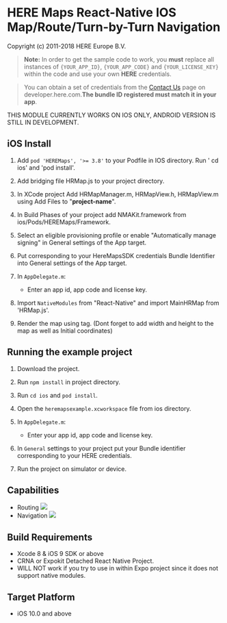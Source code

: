 # HERE Maps React-Native IOS Map/Route/Turn-by-Turn Navigation

Copyright (c) 2011-2018 HERE Europe B.V.

> **Note:** In order to get the sample code to work, you **must** replace all instances of `{YOUR_APP_ID}`, `{YOUR_APP_CODE}` and `{YOUR_LICENSE_KEY}` within the code and use your own **HERE** credentials.

> You can obtain a set of credentials from the [Contact Us](https://developer.here.com/contact-us) page on developer.here.com.**The bundle ID registered must match it in your app**.

THIS MODULE CURRENTLY WORKS ON IOS ONLY, ANDROID VERSION IS STILL IN DEVELOPMENT. 

## iOS Install


1. Add `pod 'HEREMaps', '>= 3.8'` to your Podfile in IOS directory. Run ' cd ios' and 'pod install'.

2. Add bridging file HRMap.js to your project directory.

3. In XCode project Add HRMapManager.m, HRMapView.h, HRMapView.m using Add Files to "**project-name**".

4. In Build Phases of your project add NMAKit.framework from ios/Pods/HEREMaps/Framework.

5. Select an eligible provisioning profile or enable "Automatically manage signing" in General settings of the App target.

6. Put corresponding to your HereMapsSDK credentials Bundle Identifier into General settings of the App target.

7. In `AppDelegate.m`:
    - Enter an app id, app code and license key.
    
8. Import `NativeModules` from "React-Native" and import MainHRMap from 'HRMap.js'. 

9. Render the map using <MainHRMap> tag. (Dont forget to add width and height to the map as well as Initial coordinates)
    

## Running the example project

1. Download the project. 

2. Run `npm install` in project directory.

3. Run `cd ios` and `pod install`.

4. Open the `heremapsexample.xcworkspace` file from ios directory. 

5. In `AppDelegate.m`:
    - Enter your app id, app code and license key.
6. In `General` settings to your project put your Bundle identifier corresponding to your HERE credentials.

7. Run the project on simulator or device.

## Capabilities
 * Routing
![](https://media.giphy.com/media/bbORXxwGhb7BWTHPF3/giphy.gif)  
 * Navigation
![](https://media.giphy.com/media/4TrIodkaHvxts0KY4l/giphy.gif)


## Build Requirements
 
* Xcode 8 & iOS 9 SDK or above
* CRNA or Expokit Detached React Native Project. 
* WILL NOT work if you try to use in within Expo project since it does not support native modules.

## Target Platform
 
* iOS 10.0 and above

